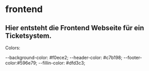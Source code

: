 # frontend
Hier entsteht die Frontend Webseite für ein Ticketsystem.
--------------------------------------------------------
Colors:

  --background-color: #f0ece2;
  --header-color: #c7b198;
  --footer-color:#596e79;
  --fillin-color: #dfd3c3;

